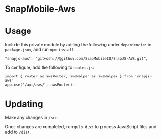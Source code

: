 # SnapMobile-Aws

# Usage

Include this private module by adding the following under `dependencies` in `package.json`, and run `npm install`.

    "snapjs-aws": "git+ssh://@github.com/SnapMobileIO/SnapJS-AWS.git",

To configure, add the following to `routes.js`:

	import { router as awsRouter, awsHelper as awsHelper } from 'snapjs-aws';
	app.use('/api/aws/', awsRouter);

# Updating

Make any changes in `/src`.

Once changes are completed, run `gulp dist` to process JavaScript files and add to `/dist`.
